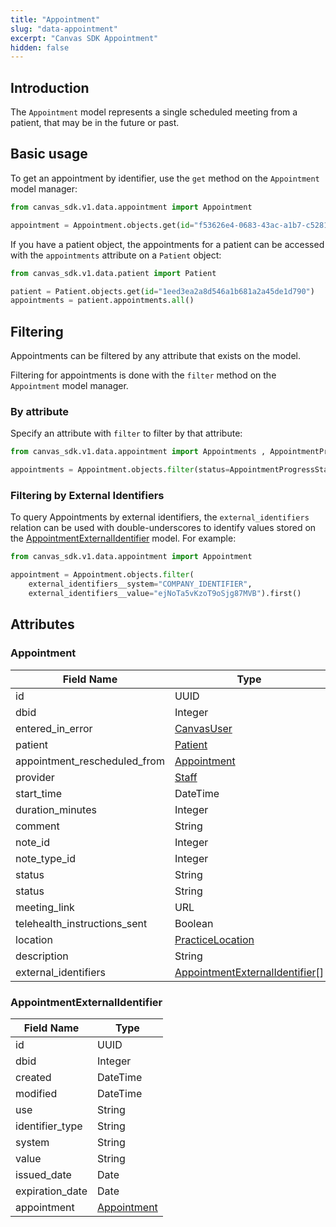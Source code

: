 ```yaml
---
title: "Appointment"
slug: "data-appointment"
excerpt: "Canvas SDK Appointment"
hidden: false
---
```


## Introduction

The `Appointment` model represents a single scheduled meeting from a patient, that may be in the future or past.

## Basic usage

To get an appointment by identifier, use the `get` method on the `Appointment` model manager:

```python
from canvas_sdk.v1.data.appointment import Appointment

appointment = Appointment.objects.get(id="f53626e4-0683-43ac-a1b7-c52815639ce2")
```

If you have a patient object, the appointments for a patient can be accessed with the `appointments` attribute on a `Patient` object:

```python
from canvas_sdk.v1.data.patient import Patient

patient = Patient.objects.get(id="1eed3ea2a8d546a1b681a2a45de1d790")
appointments = patient.appointments.all()
```

## Filtering

Appointments can be filtered by any attribute that exists on the model.

Filtering for appointments is done with the `filter` method on the `Appointment` model manager.

### By attribute

Specify an attribute with `filter` to filter by that attribute:

```python
from canvas_sdk.v1.data.appointment import Appointments , AppointmentProgressStatus

appointments = Appointment.objects.filter(status=AppointmentProgressStatus.CONFIRMED)
```

### Filtering by External Identifiers

To query Appointments by external identifiers, the `external_identifiers` relation can be used with double-underscores to identify values stored on the [AppointmentExternalIdentifier](#appointmentexternalidentifier) model. For example:

```python
from canvas_sdk.v1.data.appointment import Appointment

appointment = Appointment.objects.filter(
    external_identifiers__system="COMPANY_IDENTIFIER",
    external_identifiers__value="ejNoTa5vKzoT9oSjg87MVB").first()
```

## Attributes

### Appointment

| Field Name                   | Type                                                              |
|------------------------------|-------------------------------------------------------------------|
| id                           | UUID                                                              |
| dbid                         | Integer                                                           |
| entered_in_error             | [CanvasUser](/sdk/data-canvasuser)                                |
| patient                      | [Patient](/sdk/data-patient/#patient)                             |
| appointment_rescheduled_from | [Appointment](#appointment)                                       |
| provider                     | [Staff](#/sdk/data-staff/#staff)                                  |
| start_time                   | DateTime                                                          |
| duration_minutes             | Integer                                                           |
| comment                      | String                                                            |
| note_id                      | Integer                                                           |
| note_type_id                 | Integer                                                           |
| status                       | String                                                            |
| status                       | String                                                            |
| meeting_link                 | URL                                                               |
| telehealth_instructions_sent | Boolean                                                           |
| location                     | [PracticeLocation](#/sdk/data-practicelocation/#practicelocation) |
| description                  | String                                                            |
| external_identifiers         | [AppointmentExternalIdentifier](#appointmentexternalidentifier)[] |


### AppointmentExternalIdentifier

| Field Name      | Type                        |
|-----------------|-----------------------------|
| id              | UUID                        |
| dbid            | Integer                     |
| created         | DateTime                    |
| modified        | DateTime                    |
| use             | String                      |
| identifier_type | String                      |
| system          | String                      |
| value           | String                      |
| issued_date     | Date                        |
| expiration_date | Date                        |
| appointment     | [Appointment](#appointment) |

<br/>
<br/>
<br/>
